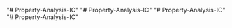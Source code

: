 "# Property-Analysis-IC" 
"# Property-Analysis-IC" 
"# Property-Analysis-IC" 
"# Property-Analysis-IC" 
